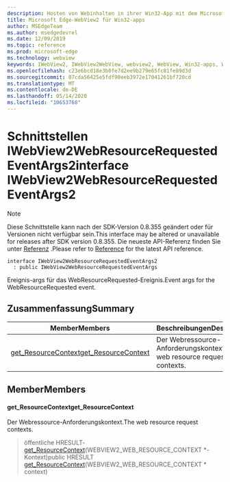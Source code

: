 ```yaml
---
description: Hosten von Webinhalten in ihrer Win32-App mit dem Microsoft Edge WebView2-Steuerelement
title: Microsoft Edge-WebView2 für Win32-apps
author: MSEdgeTeam
ms.author: msedgedevrel
ms.date: 12/09/2019
ms.topic: reference
ms.prod: microsoft-edge
ms.technology: webview
keywords: IWebView2, IWebView2WebView, webview2, WebView, Win32-apps, Win32, Edge
ms.openlocfilehash: c23e6bcd18e3b0fe7d2ee9b279e65fc81fe89d3d
ms.sourcegitcommit: 07cda56425e5fdf90eeb3972e17041261bf720cd
ms.translationtype: MT
ms.contentlocale: de-DE
ms.lasthandoff: 05/14/2020
ms.locfileid: "10653768"
---
```

# <span data-ttu-id="6a1f6-104">Schnittstellen IWebView2WebResourceRequestedEventArgs2</span><span class="sxs-lookup"><span data-stu-id="6a1f6-104">interface IWebView2WebResourceRequestedEventArgs2</span></span> 

> [!NOTE]
> <span data-ttu-id="6a1f6-105">Diese Schnittstelle kann nach der SDK-Version 0.8.355 geändert oder für Versionen nicht verfügbar sein.</span><span class="sxs-lookup"><span data-stu-id="6a1f6-105">This interface may be altered or unavailable for releases after SDK version 0.8.355.</span></span> <span data-ttu-id="6a1f6-106">Die neueste API-Referenz finden Sie unter [Referenz](../../../webview2-api-reference.md) .</span><span class="sxs-lookup"><span data-stu-id="6a1f6-106">Please refer to [Reference](../../../webview2-api-reference.md) for the latest API reference.</span></span>

```
interface IWebView2WebResourceRequestedEventArgs2
  : public IWebView2WebResourceRequestedEventArgs
```

<span data-ttu-id="6a1f6-107">Ereignis-args für das WebResourceRequested-Ereignis.</span><span class="sxs-lookup"><span data-stu-id="6a1f6-107">Event args for the WebResourceRequested event.</span></span>

## <span data-ttu-id="6a1f6-108">Zusammenfassung</span><span class="sxs-lookup"><span data-stu-id="6a1f6-108">Summary</span></span>

 <span data-ttu-id="6a1f6-109">Member</span><span class="sxs-lookup"><span data-stu-id="6a1f6-109">Members</span></span>                        | <span data-ttu-id="6a1f6-110">Beschreibungen</span><span class="sxs-lookup"><span data-stu-id="6a1f6-110">Descriptions</span></span>
--------------------------------|---------------------------------------------
[<span data-ttu-id="6a1f6-111">get_ResourceContext</span><span class="sxs-lookup"><span data-stu-id="6a1f6-111">get_ResourceContext</span></span>](#get_resourcecontext) | <span data-ttu-id="6a1f6-112">Der Webressource-Anforderungskontext.</span><span class="sxs-lookup"><span data-stu-id="6a1f6-112">The web resource request contexts.</span></span>

## <span data-ttu-id="6a1f6-113">Member</span><span class="sxs-lookup"><span data-stu-id="6a1f6-113">Members</span></span>

#### <span data-ttu-id="6a1f6-114">get_ResourceContext</span><span class="sxs-lookup"><span data-stu-id="6a1f6-114">get_ResourceContext</span></span> 

<span data-ttu-id="6a1f6-115">Der Webressource-Anforderungskontext.</span><span class="sxs-lookup"><span data-stu-id="6a1f6-115">The web resource request contexts.</span></span>

> <span data-ttu-id="6a1f6-116">öffentliche HRESULT- [get_ResourceContext](#get_resourcecontext)(WEBVIEW2_WEB_RESOURCE_CONTEXT \*-Kontext)</span><span class="sxs-lookup"><span data-stu-id="6a1f6-116">public HRESULT [get_ResourceContext](#get_resourcecontext)(WEBVIEW2_WEB_RESOURCE_CONTEXT \* context)</span></span>

